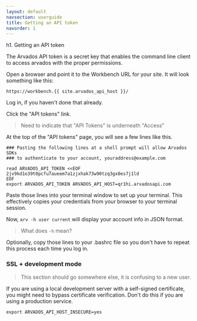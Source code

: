```yaml
---
layout: default
navsection: userguide
title: Getting an API token
navorder: 1
---
```


h1. Getting an API token

The Arvados API token is a secret key that enables the command line
client to access arvados with the proper permissions.

Open a browser and point it to the Workbench URL for your site. It
will look something like this:

`https://workbench.{{ site.arvados_api_host }}/`

Log in, if you haven't done that already.

Click the "API tokens" link.

> Need to indicate that "API Tokens" is underneath "Access"

At the top of the "API tokens" page, you will see a few lines like this.

    ### Pasting the following lines at a shell prompt will allow Arvados SDKs
    ### to authenticate to your account, youraddress@example.com
    
    read ARVADOS_API_TOKEN <<EOF
    2jv9kd1o39t0pcfu7aueem7a1zjxhak73w90tzq3gx0es7j1ld
    EOF
    export ARVADOS_API_TOKEN ARVADOS_API_HOST=qr1hi.arvadosapi.com

Paste those lines into your terminal window to set up your
terminal. This effectively copies your credentials from your browser
to your terminal session.

Now, `arv -h user current` will display your account info in JSON
format.

> What does `-h` mean?

Optionally, copy those lines to your .bashrc file so you don't have to
repeat this process each time you log in.

### SSL + development mode

> This section should go somewhere else, it is confusing to a new user.

If you are using a local development server with a self-signed
certificate, you might need to bypass certificate verification. Don't
do this if you are using a production service.

    export ARVADOS_API_HOST_INSECURE=yes

